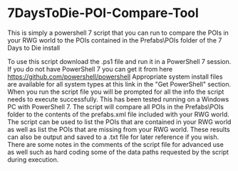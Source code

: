 # 7DaysToDie-POI-Compare-Tool
This is simply a powershell 7 script that you can run to compare the POIs in your RWG world to the POIs contained in the Prefabs\POIs folder of the 7 Days to Die install

To use this script download the .ps1 file and run it in a PowerShell 7 session.  If you do not have PowerShell 7 you can get it from here https://github.com/powershell/powershell
Appropriate system install files are available for all system types at this link in the "Get PowerShell" section.
When you run the script file you will be prompted for all the info the script needs to execute successfully.  This has been tested running on a Windows PC with PowerShell 7.
The script will compare all POIs in the Prefabs\POIs folder to the contents of the prefabs.xml file included with your RWG world.
The script can be used to list the POIs that are contained in your RWG world as well as list the POIs that are missing from your RWG world.
These results can also be output and saved to a .txt file for later reference if you wish.
There are some notes in the comments of the script file for advanced use as well such as hard coding some of the data paths requested by the script during execution.
